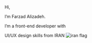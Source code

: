 Hi,

I’m Farzad Alizadeh.

I’m a front-end developer with

UI/UX design skills from IRAN ![iran flag](iran.svg)
